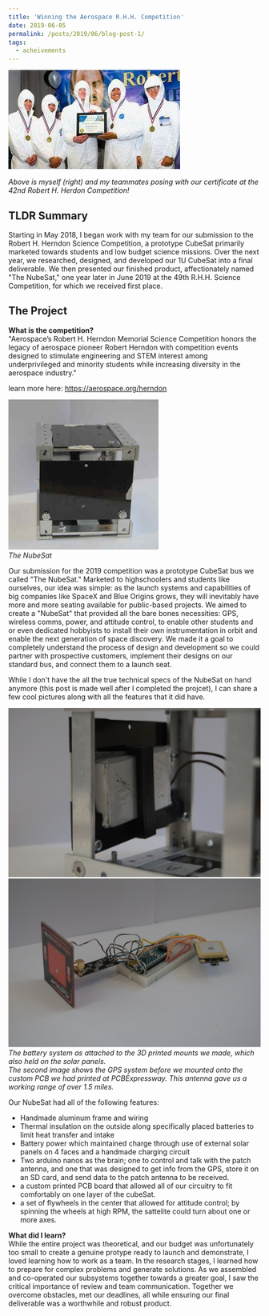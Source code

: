 ```yaml
---
title: 'Winning the Aerospace R.H.H. Competition'
date: 2019-06-05
permalink: /posts/2019/06/blog-post-1/
tags:
  - acheivements
---
```


![Victory Photo!](/images/Herndon2019.jpg)

_Above is myself (right) and my teammates posing with our certificate at the 42nd Robert H. Herdon Competition!_

TLDR Summary
------
Starting in May 2018, I began work with my team for our submission to the Robert H. Herndon Science Competition, a prototype CubeSat primarily marketed towards students and low budget science missions. Over the next year, we researched, designed, and developed our 1U CubeSat into a final deliverable. We then presented our finished product, affectionately named "The NubeSat," one year later in June 2019 at the 49th R.H.H. Science Competition, for which we received first place.


The Project
------
**What is the competition?** \
"Aerospace’s Robert H. Herndon Memorial Science Competition honors the legacy of aerospace pioneer Robert Herndon with competition events designed to stimulate engineering and STEM interest among underprivileged and minority students while increasing diversity in the aerospace industry."

learn more here: https://aerospace.org/herndon

![The NubeSat](/images/DSC_0001.resized.jpg) \
_The NubeSat_

Our submission for the 2019 competition was a prototype CubeSat bus we called "The NubeSat." Marketed to highschoolers and students like ourselves, our idea was simple: as the launch systems and capabilities of big companies like SpaceX and Blue Origins grows, they will inevitably have more and more seating available for public-based projects. We aimed to create a "NubeSat" that provided all the bare bones necessities: GPS, wireless comms, power, and attitude control, to enable other students and or even dedicated hobbyists to install their own instrumentation in orbit and enable the next generation of space discovery. We made it a goal to completely understand the process of design and development so we could partner with prospective customers, implement their designs on our standard bus, and connect them to a launch seat.

While I don't have the all the true technical specs of the NubeSat on hand anymore (this post is made well after I completed the projcet), I can share a few cool pictures along with all the features that it did have.

![The NubeSat](/images/DSC_0004.resized.jpg) ![The NubeSat](/images/DSC_0024.resized.jpg) \
_The battery system as attached to the 3D printed mounts we made, which also held on the solar panels._ \
_The second image shows the GPS system before we mounted onto the custom PCB we had printed at PCBExpressway. This antenna gave us a working range of over 1.5 miles._

Our NubeSat had all of the following features:
 - Handmade aluminum frame and wiring
 - Thermal insulation on the outside along specifically placed batteries to limit heat transfer and intake
 - Battery power which maintained charge through use of external solar panels on 4 faces and a handmade charging circuit
 - Two arduino nanos as the brain; one to control and talk with the patch antenna, and one that was designed to get info from the GPS, store it on an SD card, and send data to the patch antenna to be received.
 - a custom printed PCB board that allowed all of our circuitry to fit comfortably on one layer of the cubeSat.
 - a set of flywheels in the center that allowed for attitude control; by spinning the wheels at high RPM, the sattelite could turn about one or more axes.

**What did I learn?** \
While the entire project was theoretical, and our budget was unfortunately too small to create a genuine protype ready to launch and demonstrate, I loved learning how to work as a team. In the research stages, I learned how to prepare for complex problems and generate solutions. As we assembled and co-operated our subsystems together towards a greater goal, I saw the critical importance of review and team communication. Together we overcome obstacles, met our deadlines, all while ensuring  our final deliverable was a worthwhile and robust product. 

